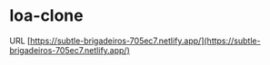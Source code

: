 # loa-clone
URL [https://subtle-brigadeiros-705ec7.netlify.app/](https://subtle-brigadeiros-705ec7.netlify.app/) 